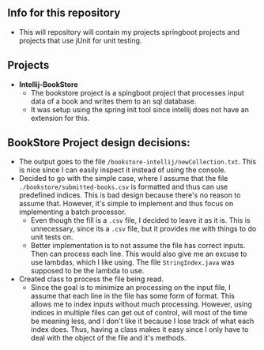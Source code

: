 ## Info for this repository
  * This will repository will contain my projects springboot projects and projects that use jUnit for unit testing.

## Projects
  * **Intellij-BookStore**
    + The bookstore project is a spingboot project that processes input data of a book and writes them to an sql database.
    + It was setup using the spring init tool since intellij does not have an extension for this.

## BookStore Project design decisions:
  * The output goes to the file `/bookstore-intellij/newCollection.txt`. This is nice since I can easily inspect it instead of using the console.
  * Decided to go with the simple case, where I assume that the file `./bookstore/submitted-books.csv` is formatted and thus can use predefined indices. This is bad design because there's no reason to assume that. However, it's simple to implement and thus focus on implementing a batch processor.
    + Even though the fill is a `.csv` file, I decided to leave it as it is. This is unnecessary, since its a `.csv` file, but it provides me with things to do unit tests on.
    + Better implementation is to not assume the file has correct inputs. Then can process each line. This would also give me an excuse to use lambdas, which I like using. The file `StringIndex.java` was supposed to be the lambda to use.
  * Created class to process the file being read.
    + Since the goal is to minimize an processing on the input file, I assume that each line in the file has some form of format. This allows me to index inputs without much processing. However, using indices in multiple files can get out of control, will most of the time be meaning less, and I don't like it because I lose track of what each index does. Thus, having a class makes it easy since I only have to deal with the object of the file and it's methods.
    
